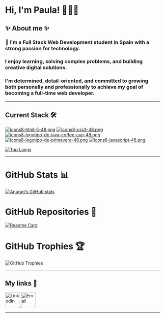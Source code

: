# Hi, I'm Paula! 🙋🏻‍♀️

## ✨ About me ✨

### 👋 I'm a Full Stack Web Development student in Spain with  a strong passion for technology.
### I enjoy learning, solving complex problems, and building creative digital solutions.
### I'm determined, detail-oriented, and committed to growing both personally and professionally to achieve my goal of becoming a full-time web developer.

---

## Current Stack 🛠

[![icons8-html-5-48.png](https://i.postimg.cc/zX8BS6zj/icons8-html-5-48.png)](https://postimg.cc/3WfY3LD4)
[![icons8-css3-48.png](https://i.postimg.cc/2j4yWrDy/icons8-css3-48.png)](https://postimg.cc/vDZGFRDw)
[![icons8-logotipo-de-java-coffee-cup-48.png](https://i.postimg.cc/DwYwhzqj/icons8-logotipo-de-java-coffee-cup-48.png)](https://postimg.cc/QF13khY1)
[![icons8-logotipo-de-primavera-48.png](https://i.postimg.cc/x1d1BmbN/icons8-logotipo-de-primavera-48.png)](https://postimg.cc/ppgvFpCP)
[![icons8-javascript-48.png](https://i.postimg.cc/2Schtv2V/icons8-javascript-48.png)](https://postimg.cc/sMWMQBFr)


[//]: # (PIN  LENGUAJES PRINCIPALES)

[![Top Langs](https://github-readme-stats.vercel.app/api/top-langs/?username=PCalvoGarcia&&layout=pie)](https://github.com/anuraghazra/github-readme-stats)

---

# GitHub Stats 📊

[//]: # (ESTADISTICAS DE COMMITS MERG ETC)

[![Anurag's GitHub stats](https://github-readme-stats.vercel.app/api?username=PCalvoGarcia&show=prs_merged,prs_merged_percentage&show_icons=true&theme=neon)
](https://github.com/anuraghazra/github-readme-stats)

# GitHub Repositories 📂

[//]: # (    PIN UN REPOSITORIO)

[![Readme Card](https://github-readme-stats.vercel.app/api/pin/?username=FemcodersPaulaCalvo&repo=MFPSB)](https://github.com/FemcodersPaulaCalvo/MFPSB.git)

# GitHub Trophies 🏆

[//]: # (    PIN TRFEOS)
![GitHub Trophies](https://github-profile-trophy.vercel.app/?username=PCalvoGarcia&theme=gruvbox)


---

## My links 🔗

<a href="https://www.linkedin.com/in/paulacalvogarcia2001">
  <img src="https://i.postimg.cc/3RLmssnH/linkedin-3.png" alt="LinkedIn" width="48" height="48">
</a>
<a href="mailto:paulacalvogarcia@gmail.com">
  <img src='https://i.postimg.cc/T1pgft45/mail.png' alt="Email" width="48" height="48">
</a>

---




<!--
[![Harlok's WakaTime stats](https://github-readme-stats.vercel.app/api/wakatime?username=PCalvoGarcia)](https://github.com/anuraghazra/github-readme-stats)
**PCalvoGarcia/PCalvoGarcia** is a ✨ _special_ ✨ repository because its `README.md` (this file) appears on your GitHub profile.
[![icons8-logotipo-de-primavera-48.png](https://github-readme-stats.vercel.app/api/top-langs/?username=PCalvoGarcia&layout=compact&theme=neon)
<a target="_blank" href="https://icons8.com/icon/Pd2x9GWu9ovX/java">Logotipo de Java Coffee Cup</a> icono de <a target="_blank" href="https://icons8.com">Icons8</a>
Here are some ideas to get you started:

- 🔭 I’m currently working on ...
- 🌱 I’m currently learning ...
- 👯 I’m looking to collaborate on ...
- 🤔 I’m looking for help with ...
- 💬 Ask me about ...
- 📫 How to reach me: ...
- 😄 Pronouns: ...
- ⚡ Fun fact: ...
-->

